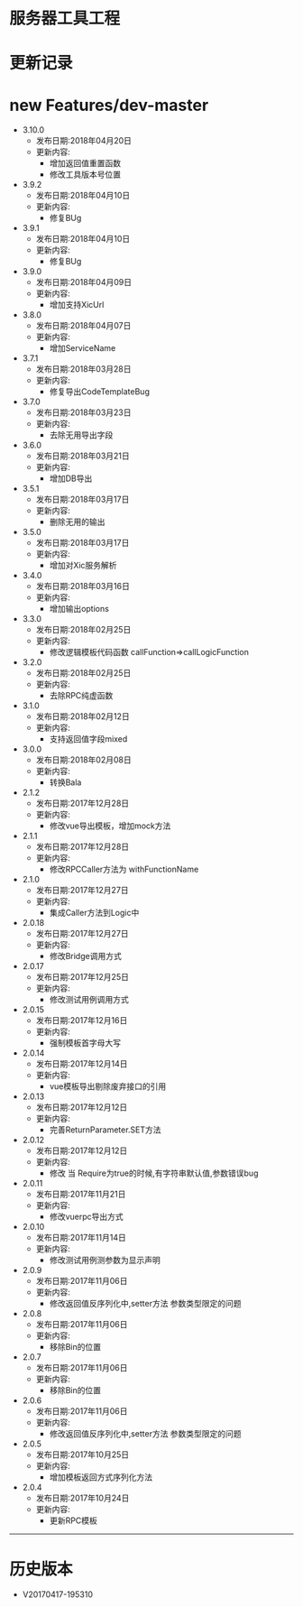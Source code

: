 #   服务器工具工程
#   更新记录

#   new Features/dev-master
-   3.10.0
    -   发布日期:2018年04月20日
    -   更新内容:
        -   增加返回值重置函数
        -   修改工具版本号位置
-   3.9.2
    -   发布日期:2018年04月10日
    -   更新内容:
        -   修复BUg
-   3.9.1
    -   发布日期:2018年04月10日
    -   更新内容:
        -   修复BUg
-   3.9.0
    -   发布日期:2018年04月09日
    -   更新内容:
        -   增加支持XicUrl
-   3.8.0
    -   发布日期:2018年04月07日
    -   更新内容:
        -   增加ServiceName
-   3.7.1
    -   发布日期:2018年03月28日
    -   更新内容:
        -   修复导出CodeTemplateBug
-   3.7.0
    -   发布日期:2018年03月23日
    -   更新内容:
        -   去除无用导出字段
-   3.6.0
    -   发布日期:2018年03月21日
    -   更新内容:
        -   增加DB导出
-   3.5.1
    -   发布日期:2018年03月17日
    -   更新内容:
        -   删除无用的输出
-   3.5.0
    -   发布日期:2018年03月17日
    -   更新内容:
        -   增加对Xic服务解析
-   3.4.0
    -   发布日期:2018年03月16日
    -   更新内容:
        -   增加输出options
-   3.3.0
    -   发布日期:2018年02月25日
    -   更新内容:
        -   修改逻辑模板代码函数 callFunction=>callLogicFunction
-   3.2.0
    -   发布日期:2018年02月25日
    -   更新内容:
        -   去除RPC纯虚函数
-   3.1.0
    -   发布日期:2018年02月12日
    -   更新内容:
        -   支持返回值字段mixed
-   3.0.0
    -   发布日期:2018年02月08日
    -   更新内容:
        -   转换Bala
-   2.1.2
    -   发布日期:2017年12月28日
    -   更新内容:
        -   修改vue导出模板，增加mock方法
-   2.1.1
    -   发布日期:2017年12月28日
    -   更新内容:
        -   修改RPCCaller方法为 withFunctionName
-   2.1.0
    -   发布日期:2017年12月27日
    -   更新内容:
        -   集成Caller方法到Logic中
-   2.0.18
    -   发布日期:2017年12月27日
    -   更新内容:
        -   修改Bridge调用方式
-   2.0.17
    -   发布日期:2017年12月25日
    -   更新内容:
        -   修改测试用例调用方式
-   2.0.15
    -   发布日期:2017年12月16日
    -   更新内容:
        -   强制模板首字母大写
-   2.0.14
    -   发布日期:2017年12月14日
    -   更新内容:
        -   vue模板导出剔除废弃接口的引用
-   2.0.13
    -   发布日期:2017年12月12日
    -   更新内容:
        -   完善ReturnParameter.SET方法
-   2.0.12
    -   发布日期:2017年12月12日
    -   更新内容:
        -   修改 当 Require为true的时候,有字符串默认值,参数错误bug
-   2.0.11
    -   发布日期:2017年11月21日
    -   更新内容:
        -   修改vuerpc导出方式
-   2.0.10
    -   发布日期:2017年11月14日
    -   更新内容:
        -   修改测试用例测参数为显示声明
-   2.0.9
    -   发布日期:2017年11月06日
    -   更新内容:
        -   修改返回值反序列化中,setter方法 参数类型限定的问题
-   2.0.8
    -   发布日期:2017年11月06日
    -   更新内容:
        -   移除Bin的位置
-   2.0.7
    -   发布日期:2017年11月06日
    -   更新内容:
        -   移除Bin的位置
-   2.0.6
    -   发布日期:2017年11月06日
    -   更新内容:
        -   修改返回值反序列化中,setter方法 参数类型限定的问题
-   2.0.5
    -   发布日期:2017年10月25日
    -   更新内容:
        -   增加模板返回方式序列化方法
-   2.0.4
    -   发布日期:2017年10月24日
    -   更新内容:
        -   更新RPC模板


---
#   历史版本
-   V20170417-195310
